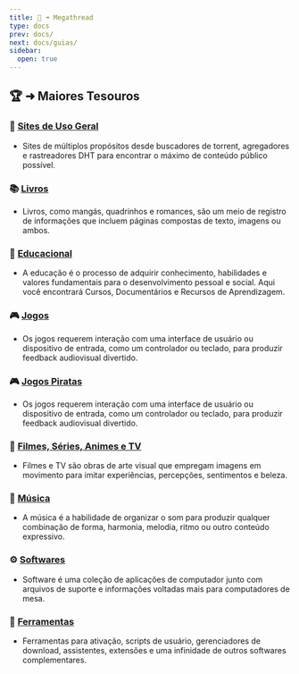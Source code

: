 ```yaml
---
title: 📜 ➜ Megathread
type: docs
prev: docs/
next: docs/guias/
sidebar:
  open: true
---
```


## 🏆 ➜ Maiores Tesouros

### 🧭 [Sites de Uso Geral](sites-geral)
- Sites de múltiplos propósitos desde buscadores de torrent, agregadores e rastreadores DHT para encontrar o máximo de conteúdo público possível.

### 📚 [Livros](livros)
- Livros, como mangás, quadrinhos e romances, são um meio de registro de informações que incluem páginas compostas de texto, imagens ou ambos.

### 🧠 [Educacional](educacional)
- A educação é o processo de adquirir conhecimento, habilidades e valores fundamentais para o desenvolvimento pessoal e social. Aqui você encontrará Cursos, Documentários e Recursos de Aprendizagem.

### 🎮 [Jogos](jogos)
- Os jogos requerem interação com uma interface de usuário ou dispositivo de entrada, como um controlador ou teclado, para produzir feedback audiovisual divertido.

### 🎮 [Jogos Piratas](jogos-piratas)
- Os jogos requerem interação com uma interface de usuário ou dispositivo de entrada, como um controlador ou teclado, para produzir feedback audiovisual divertido.

### 🎦 [Filmes, Séries, Animes e TV](filmes-series-animes-tv)
- Filmes e TV são obras de arte visual que empregam imagens em movimento para imitar experiências, percepções, sentimentos e beleza.

### 🎹 [Música](musica)
- A música é a habilidade de organizar o som para produzir qualquer combinação de forma, harmonia, melodia, ritmo ou outro conteúdo expressivo.

### ⚙️ [Softwares](softwares)
- Software é uma coleção de aplicações de computador junto com arquivos de suporte e informações voltadas mais para computadores de mesa.

### 🧰 [Ferramentas](ferramentas)
- Ferramentas para ativação, scripts de usuário, gerenciadores de download, assistentes, extensões e uma infinidade de outros softwares complementares.
